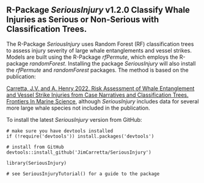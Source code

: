 ## R-Package *SeriousInjury* v1.2.0 Classify Whale Injuries as Serious or Non-Serious with Classification Trees.

The R-Package *SeriousInjury* uses Random Forest (RF) classification trees to assess injury severity of large whale entanglements and vessel strikes. Models are built using the R-Package *rfPermute*, which employs the R-package *randomForest*. Installing the package *SeriousInjury* will also install the *rfPermute* and *randomForest* packages. The method is based on the publication:

[Carretta, J.V. and A. Henry 2022. Risk Assessment of Whale Entanglement and Vessel Strike Injuries from Case Narratives and Classification Trees. Frontiers In Marine Science](https://www.frontiersin.org/articles/10.3389/fmars.2022.863070/abstract), although *SeriousInjury* includes data for several more large whale species not included in the publication.

To install the latest *SeriousInjury* version from GitHub:
```
# make sure you have devtools installed
if (!require('devtools')) install.packages('devtools')

# install from GitHub
devtools::install_github('JimCarretta/SeriousInjury')

library(SeriousInjury)

# see SeriousInjuryTutorial() for a guide to the package

```
